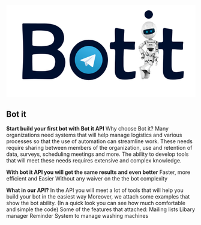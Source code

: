 <img src="./other/logo.png">

## Bot it
**Start build your first bot with Bot it API**
Why choose Bot it?
Many organizations need systems that will help manage logistics and various processes so that the use of automation can streamline work.
These needs require sharing between members of the organization, use and retention of data, surveys, scheduling meetings and more. The ability to develop tools that will meet these needs requires extensive and complex knowledge.

**With bot it API you will get the same results and even better**
Faster, more efficient and Easier
Without any waiver on the the bot complexity

**What in our API?**
In the API you will meet a lot of tools that will help you build your bot in the easiest way
Moreover, we attach some examples that show the bot ability.
(In a quick look you can see how much comfortable and simple the code)
Some of the features that attached:
Mailing lists
Libary manager
Reminder
System to manage washing machines


